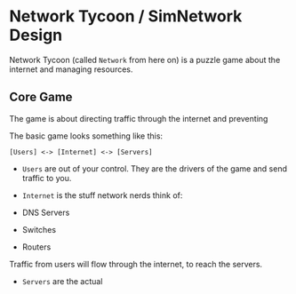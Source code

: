 # Network Tycoon / SimNetwork Design

Network Tycoon (called `Network` from here on) is a puzzle game about the internet and managing resources.

## Core Game

The game is about directing traffic through the internet and preventing 

The basic game looks something like this:

    [Users] <-> [Internet] <-> [Servers]

* `Users` are out of your control. They are the drivers of the game and send traffic to you.

* `Internet` is the stuff network nerds think of:
 * DNS Servers
 * Switches
 * Routers
 
 Traffic from users will flow through the internet, to reach the servers.

* `Servers` are the actual 
